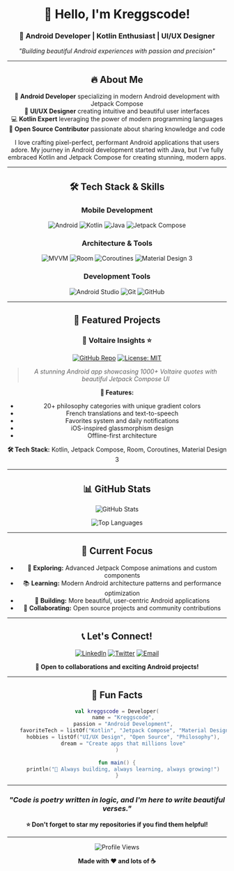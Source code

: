 <div align="center">

# 👋 Hello, I'm Kreggscode!

### 🚀 Android Developer | Kotlin Enthusiast | UI/UX Designer

*"Building beautiful Android experiences with passion and precision"*

---

## 🔥 **About Me**

🎯 **Android Developer** specializing in modern Android development with Jetpack Compose  
🎨 **UI/UX Designer** creating intuitive and beautiful user interfaces  
💻 **Kotlin Expert** leveraging the power of modern programming languages  
🌟 **Open Source Contributor** passionate about sharing knowledge and code  

I love crafting pixel-perfect, performant Android applications that users adore. My journey in Android development started with Java, but I've fully embraced Kotlin and Jetpack Compose for creating stunning, modern apps.

---

## 🛠️ **Tech Stack & Skills**

<div align="center">

### **Mobile Development**
![Android](https://img.shields.io/badge/Android-3DDC84?style=for-the-badge&logo=android&logoColor=white)
![Kotlin](https://img.shields.io/badge/Kotlin-7F52FF?style=for-the-badge&logo=kotlin&logoColor=white)
![Java](https://img.shields.io/badge/Java-ED8B00?style=for-the-badge&logo=openjdk&logoColor=white)
![Jetpack Compose](https://img.shields.io/badge/Jetpack%20Compose-4285F4?style=for-the-badge&logo=jetpackcompose&logoColor=white)

### **Architecture & Tools**
![MVVM](https://img.shields.io/badge/MVVM-Architecture-FF6B6B?style=for-the-badge)
![Room](https://img.shields.io/badge/Room-Database-4CAF50?style=for-the-badge)
![Coroutines](https://img.shields.io/badge/Kotlin-Coroutines-7F52FF?style=for-the-badge)
![Material Design 3](https://img.shields.io/badge/Material%20Design%203-6750A4?style=for-the-badge)

### **Development Tools**
![Android Studio](https://img.shields.io/badge/Android%20Studio-3DDC84?style=for-the-badge&logo=android-studio&logoColor=white)
![Git](https://img.shields.io/badge/Git-F05032?style=for-the-badge&logo=git&logoColor=white)
![GitHub](https://img.shields.io/badge/GitHub-181717?style=for-the-badge&logo=github&logoColor=white)

</div>

---

## 🎯 **Featured Projects**

<div align="center">

### 🌟 **Voltaire Insights** ⭐
[![GitHub Repo](https://img.shields.io/badge/GitHub-Repository-blue?style=for-the-badge&logo=github)](https://github.com/kreggscode/Voltaire-Insights)
[![License: MIT](https://img.shields.io/badge/License-MIT-yellow?style=for-the-badge)](https://opensource.org/licenses/MIT)

> *A stunning Android app showcasing 1000+ Voltaire quotes with beautiful Jetpack Compose UI*

**🎨 Features:**
- 20+ philosophy categories with unique gradient colors
- French translations and text-to-speech
- Favorites system and daily notifications
- iOS-inspired glassmorphism design
- Offline-first architecture

**🛠️ Tech Stack:** Kotlin, Jetpack Compose, Room, Coroutines, Material Design 3

---

</div>

## 📊 **GitHub Stats**

<div align="center">

![GitHub Stats](https://github-readme-stats.vercel.app/api?username=kreggscode&show_icons=true&theme=radical&hide_border=true&bg_color=0D1117&title_color=58A6FF&icon_color=79C0FF&text_color=C9D1D9)

![Top Languages](https://github-readme-stats.vercel.app/api/top-langs/?username=kreggscode&layout=compact&theme=radical&hide_border=true&bg_color=0D1117&title_color=58A6FF&text_color=C9D1D9)

</div>

---

## 🚀 **Current Focus**

- 🔭 **Exploring:** Advanced Jetpack Compose animations and custom components
- 📚 **Learning:** Modern Android architecture patterns and performance optimization
- 🎯 **Building:** More beautiful, user-centric Android applications
- 🤝 **Collaborating:** Open source projects and community contributions

---

## 📞 **Let's Connect!**

<div align="center">

[![LinkedIn](https://img.shields.io/badge/LinkedIn-0077B5?style=for-the-badge&logo=linkedin&logoColor=white)](https://linkedin.com/in/kreggscode)
[![Twitter](https://img.shields.io/badge/Twitter-1DA1F2?style=for-the-badge&logo=twitter&logoColor=white)](https://twitter.com/kreggscode)
[![Email](https://img.shields.io/badge/Email-D14836?style=for-the-badge&logo=gmail&logoColor=white)](mailto:kreggscode@gmail.com)

**💬 Open to collaborations and exciting Android projects!**

---

## 🎨 **Fun Facts**

```kotlin
val kreggscode = Developer(
    name = "Kreggscode",
    passion = "Android Development",
    favoriteTech = listOf("Kotlin", "Jetpack Compose", "Material Design"),
    hobbies = listOf("UI/UX Design", "Open Source", "Philosophy"),
    dream = "Create apps that millions love"
)

fun main() {
    println("🚀 Always building, always learning, always growing!")
}
```

---

<div align="center">

### *"Code is poetry written in logic, and I'm here to write beautiful verses."*

**⭐ Don't forget to star my repositories if you find them helpful!**

---

<div align="center">

<img src="https://komarev.com/ghpvc/?username=kreggscode&color=blueviolet&style=for-the-badge&label=Profile+Views" alt="Profile Views"/>

**Made with ❤️ and lots of ☕**

</div>

</div>
